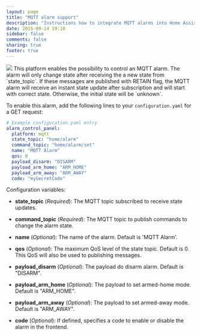 ```yaml
---
layout: page
title: "MQTT alarm support"
description: "Instructions how to integrate MQTT alarms into Home Assistant."
date: 2015-09-14 19:10
sidebar: false
comments: false
sharing: true
footer: true
---
```


<img src='/images/supported_brands/mqtt.png' class='brand pull-right' />
This platform enables the possibility to control an MQTT alarm. The alarm will only change state after receiving the a new state from `state_topic`. If these messages are published with RETAIN flag, the MQTT alarm will receive an instant state update after subscription and will start with correct state. Otherwise, the initial state will
be `unknown`.

To enable this alarm, add the following lines to your `configuration.yaml` for a GET request:

```yaml
# Example configuration.yaml entry
alarm_control_panel:
  platform: mqtt
  state_topic: "home/alarm"
  command_topic: "home/alarm/set"
  name: "MQTT Alarm"
  qos: 0
  payload_disarm: "DISARM"
  payload_arm_home: "ARM_HOME"
  payload_arm_away: "ARM_AWAY"
  code: "mySecretCode"
```

Configuration variables:

- **state_topic** (*Required*): The MQTT topic subscribed to receive state updates.
- **command_topic** (*Required*): The MQTT topic to publish commands to change the alarm state.

- **name** (*Optional*): The name of the alarm. Default is 'MQTT Alarm'.
- **qos** (*Optional*): The maximum QoS level of the state topic. Default is 0. This QoS will also be used to publishing messages.
- **payload_disarm** (*Optional*): The payload do disarm alarm. Default is "DISARM".
- **payload_arm_home** (*Optional*): The payload to set armed-home mode. Default is "ARM_HOME".
- **payload_arm_away** (*Optional*): The payload to set armed-away mode. Default is "ARM_AWAY".
- **code** (*Optional*): If defined, specifies a code to enable or disable the alarm in the frontend.

